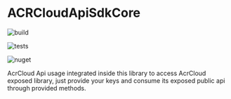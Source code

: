 # ACRCloudApiSdkCore

![build](https://github.com/musmanrafiq/ACRCloudApiSdkCore/workflows/build/badge.svg)

![tests](https://github.com/musmanrafiq/ACRCloudApiSdkCore/workflows/tests/badge.svg?branch=master)

![nuget](https://github.com/musmanrafiq/ACRCloudApiSdkCore/workflows/nuget/badge.svg?branch=nugetpublish)

AcrCloud Api usage integrated inside this library to access AcrCloud exposed library, just provide your keys and consume its exposed public api through provided methods.
